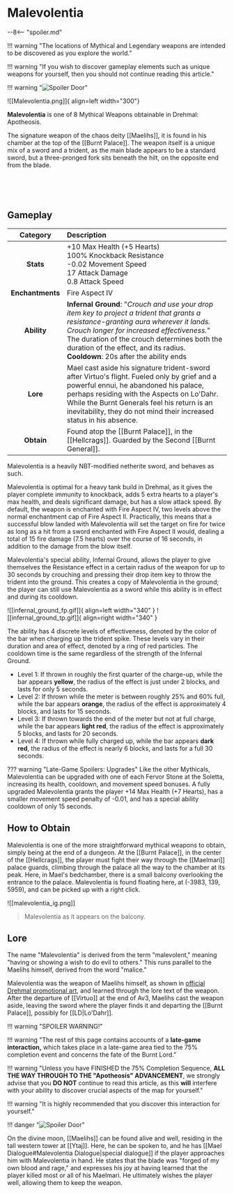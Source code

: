 # Malevolentia

--8<-- "spoiler.md"

!!! warning "The locations of Mythical and Legendary weapons are intended to be discovered as you explore the world."

!!! warning "If you wish to discover gameplay elements such as unique weapons for yourself, then you should not continue reading this article."

!!! warning "![Spoiler Door](/assets/img/spoiler_door.png)"

![[Malevolentia.png]]{ align=left width="300"}

**Malevolentia** is one of 8 Mythical Weapons obtainable in Drehmal: Apotheosis. 

The signature weapon of the chaos deity [[Maelihs]], it is found in his chamber at the top of the [[Burnt Palace]]. The weapon itself is a unique mix of a sword and a trident, as the main blade appears to be a standard sword, but a three-pronged fork sits beneath the hilt, on the opposite end from the blade.

<br> <br> <br>

## Gameplay

| Category | Description                 |
|:--------------------------------:|:-----------------------------------------------------------------------------------------------------------------------------------------------------------------------------|
| **Stats**                            | +10 Max Health (+5 Hearts) <br> 100% Knockback Resistance <br> -0.02 Movement Speed <br> 17 Attack Damage <br> 0.8 Attack Speed      |
| **Enchantments**                     | Fire Aspect IV  |
| **Ability**                          | **Infernal Ground**: "*Crouch and use your drop item key to project a trident that grants a resistance-granting aura wherever it lands. Crouch longer for increased effectiveness.*" <br> The duration of the crouch determines both the duration of the effect, and its radius. <br> **Cooldown**: 20s after the ability ends |
| **Lore**                             | Mael cast aside his signature trident-sword after Virtuo's flight. Fueled only by grief and a powerful ennui, he abandoned his palace, perhaps residing with the Aspects on Lo'Dahr. While the Burnt Generals feel his return is an inevitability, they do not mind their increased status in his absence. |
| **Obtain**                           | Found atop the [[Burnt Palace]], in the [[Hellcrags]]. Guarded by the Second [[Burnt General]].    |

Malevolentia is a heavily NBT-modified netherite sword, and behaves as such.

Malevolentia is optimal for a heavy tank build in Drehmal, as it gives the player complete immunity to knockback, adds 5 extra hearts to a player's max health, and deals significant damage, but has a slow attack speed. By default, the weapon is enchanted with Fire Aspect IV, two levels above the normal enchantment cap of Fire Aspect II. Practically, this means that a successful blow landed with Malevolentia will set the target on fire for twice as long as a hit from a sword enchanted with Fire Aspect II would, dealing a total of 15 fire damage (7.5 hearts) over the course of 16 seconds, in addition to the damage from the blow itself.

Malevolentia's special ability, Infernal Ground, allows the player to give themselves the Resistance effect in a certain radius of the weapon for up to 30 seconds by crouching and pressing their drop item key to throw the trident into the ground. This creates a copy of Malevolentia in the ground; the player can still use Malevolentia as a sword while this ability is in effect and during its cooldown.

![[infernal_ground_fp.gif]]{ align=left width="340" } ![[infernal_ground_tp.gif]]{ align=right width="340" }

The ability has 4 discrete levels of effectiveness, denoted by the color of the bar when charging up the trident spike. These levels vary in their duration and area of effect, denoted by a ring of red particles. The cooldown time is the same regardless of the strength of the Infernal Ground. <br>
- Level 1: If thrown in roughly the first quarter of the charge-up, while the bar appears **yellow**, the radius of the effect is just under 2 blocks, and lasts for only 5 seconds. <br>
- Level 2: If thrown while the meter is between roughly 25% and 60% full, while the bar appears **orange**, the radius of the effect is approximately 4 blocks, and lasts for 15 seconds. <br>
- Level 3: If thrown towards the end of the meter but not at full charge, while the bar appears **light red**, the radius of the effect is approximately 5 blocks, and lasts for 20 seconds. <br>
- Level 4: If thrown while fully charged up, while the bar appears **dark red**, the radius of the effect is nearly 6 blocks, and lasts for a full 30 seconds.

??? warning "Late-Game Spoilers: Upgrades"
    Like the other Mythicals, Malevolentia can be upgraded with one of each Fervor Stone at the Soletta, increasing its health, cooldown, and movement speed bonuses. A fully upgraded Malevolentia grants the player +14 Max Health (+7 Hearts), has a smaller movement speed penalty of -0.01, and has a special ability cooldown of only 15 seconds.

## How to Obtain
Malevolentia is one of the more straightforward mythical weapons to obtain, simply being at the end of a dungeon. At the [[Burnt Palace]], in the center of the [[Hellcrags]], the player must fight their way through the [[Maelmari]] palace guards, climbing through the palace all the way to the chamber at its peak. Here, in Mael's bedchamber, there is a small balcony overlooking the entrance to the palace. Malevolentia is found floating here, at (-3983, 139, 5959), and can be picked up with a right click.

![[malevolentia_ig.png]]
> Malevolentia as it appears on the balcony.

## Lore

The name "Malevolentia" is derived from the term "malevolent," meaning "having or showing a wish to do evil to others." This runs parallel to the Maelihs himself, derived from the word "malice." 

Malevolentia was the weapon of Maelihs himself, as shown in [official Drehmal promotional art](https://www.drehmal.net/product-page/the-desecration-of-virtuo-poster), and learned through the lore text of the weapon. After the departure of [[Virtuo]] at the end of Av3, Maelihs cast the weapon aside, leaving the sword where the player finds it and departing the [[Burnt Palace]], possibly for [[LD|Lo'Dahr]].

!!! warning "SPOILER WARNING!"

!!! warning "The rest of this page contains accounts of a **late-game interaction,** which takes place in a late-game area tied to the 75% completion event and concerns the fate of the Burnt Lord."

!!! warning "Unless you have FINISHED the 75% Completion Sequence, **ALL THE WAY THROUGH TO THE "Apotheosis" ADVANCEMENT**, we strongly advise that you **DO NOT** continue to read this article, as this **will** interfere with your ability to discover crucial aspects of the map for yourself."

!!! warning "It is highly recommended that you discover this interaction for yourself."

!!! danger "![Spoiler Door](/assets/img/spoiler_door.png)"

On the divine moon, [[Maelihs]] can be found alive and well, residing in the tall western tower at [[Ytaj]]. Here, he can be spoken to, and he has [[Mael Dialogue#Malevolentia Dialogue|special dialogue]] if the player approaches him with Malevolentia in hand. He states that the blade was "forged of my own blood and rage," and expresses his joy at having learned that the player killed most or all of his Maelmari. He ultimately wishes the player well, allowing them to keep the weapon.